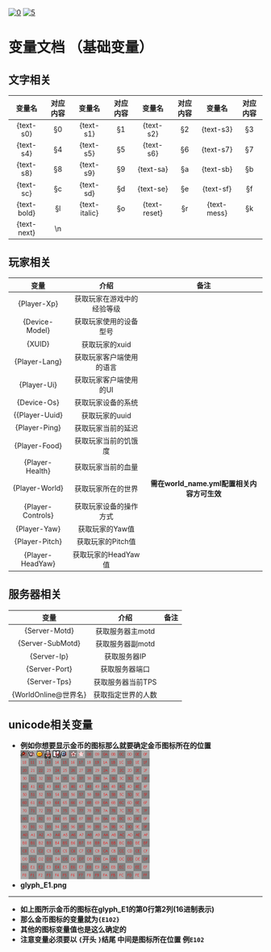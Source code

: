 [![0](https://img.shields.io/badge/%3C%3D-%E8%BF%94%E5%9B%9E-a?style=plastic&color=yellow)](.././README.md)
[![5](https://img.shields.io/badge/%E5%8F%98%E9%87%8F-%E6%94%AF%E6%8C%81%E7%9A%84%E6%8F%92%E4%BB%B6-a?style=plastic&color=blue)
](./SupportPluginsVariables.md)
# **变量文档 （基础变量）**

## **文字相关**
|变量名|对应内容|变量名|对应内容|变量名|对应内容|变量名|对应内容|
|:-:|:-:|:-:|:-:|:-:|:-:|:-:|:-:|
|{text-s0}|§0|{text-s1}|§1|{text-s2}|§2|{text-s3}|§3|
|{text-s4}|§4|{text-s5}|§5|{text-s6}|§6|{text-s7}|§7|
|{text-s8}|§8|{text-s9}|§9|{text-sa}|§a|{text-sb}|§b|
|{text-sc}|§c|{text-sd}|§d|{text-se}|§e|{text-sf}|§f|
|{text-bold}|§l|{text-italic}|§o|{text-reset}|§r|{text-mess}|§k|
|{text-next}|\n|||||||
## **玩家相关**
|变量|介绍|备注|
|:-:|:-:|:-:|
|{Player-Xp}|获取玩家在游戏中的经验等级||
|{Device-Model}|获取玩家使用的设备型号||
|{XUID}|获取玩家的xuid||
|{Player-Lang}|获取玩家客户端使用的语言||
|{Player-Ui}|获取玩家客户端使用的UI||
|{Device-Os}|获取玩家设备的系统||
|{{Player-Uuid}|获取玩家的uuid||
|{Player-Ping}|获取玩家当前的延迟||
|{Player-Food}|获取玩家当前的饥饿度||
|{Player-Health}|获取玩家当前的血量||
|{Player-World}|获取玩家所在的世界|**需在world_name.yml配置相关内容方可生效**|
|{Player-Controls}|获取玩家设备的操作方式||
|{Player-Yaw}|获取玩家的Yaw值||
|{Player-Pitch}|获取玩家的Pitch值||
|{Player-HeadYaw}|获取玩家的HeadYaw值||
## **服务器相关**
|变量|介绍|备注|
|:-:|:-:|:-:|
|{Server-Motd}|获取服务器主motd||
|{Server-SubMotd}|获取服务器副motd||
|{Server-Ip}|获取服务器IP||
|{Server-Port}|获取服务器端口||
|{Server-Tps}|获取服务器当前TPS||
|{WorldOnline@世界名}|获取指定世界的人数||
## **unicode相关变量**
- **例如你想要显示金币的图标那么就要确定金币图标所在的位置**  
 ![e1](image/glyph_E1.png)  
- **glyph_E1.png**  
---
- **如上图所示金币的图标在glyph_E1的第0行第2列(16进制表示)** 
- **那么金币图标的变量就为`{E102}`** 
- **其他的图标变量值也是这么确定的**
- **注意变量必须要以 `{`开头 `}`结尾 中间是图标所在位置 例`E102`** 